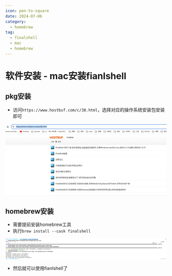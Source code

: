 ```yaml
---
icon: pen-to-square
date: 2024-07-06
category:
  - homebrew
tag:
  - finalshell
  - mac
  - homebrew
---
```


# 软件安装 - mac安装fianlshell

## pkg安装

- 访问`https://www.hostbuf.com/c/38.html`，选择对应的操作系统安装包安装即可

![image-20240706113635032](images/image-20240706113635032.png)

## homebrew安装

- 需要提前安装homebrew工具
- 执行`brew install --cask finalshell`

![image-20240706113433769](images/image-20240706113433769.png)

- 然后就可以使用fianlshell了